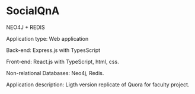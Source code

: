 # SocialQnA
NEO4J + REDIS

Application type: Web application

Back-end: Express.js with TypesScript

Front-end: React.js with TypeScript, html, css.

Non-relational Databases: Neo4j, Redis.

Application description: Ligth version replicate of Quora for faculty project.
